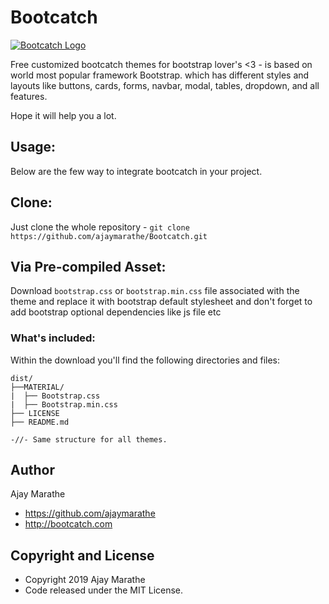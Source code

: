 # Bootcatch

[![Bootcatch Logo](http://www.bootcatch.com/bootcatch-themes.png)](http://www.bootcatch.com)

Free customized bootcatch themes for bootstrap lover's <3 - is based on world most popular framework Bootstrap. which has different styles and layouts like buttons, cards, forms, navbar, modal, tables, dropdown, and all features.

Hope it will help you a lot.

## Usage:

Below are the few way to integrate bootcatch in your project.

## Clone:

Just clone the whole repository - `git clone https://github.com/ajaymarathe/Bootcatch.git`

## Via Pre-compiled Asset:

Download `bootstrap.css` or `bootstrap.min.css` file associated with the theme and replace it with bootstrap default stylesheet and don't forget to add bootstrap optional dependencies like js file etc

### What's included:

Within the download you'll find the following directories and files:

```
dist/
├──MATERIAL/ 
|  ├── Bootstrap.css
|  ├── Bootstrap.min.css
├── LICENSE
├── README.md

-//- Same structure for all themes.

```

## Author

Ajay Marathe

+ https://github.com/ajaymarathe
+ http://bootcatch.com

## Copyright and License

- Copyright 2019 Ajay Marathe
- Code released under the MIT License.
